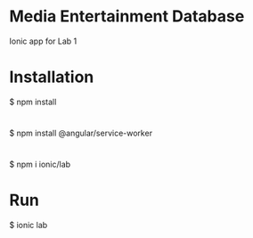 # Media Entertainment Database
Ionic app for Lab 1
# Installation
$ npm install 
# 
$ npm install @angular/service-worker
# 
$ npm i ionic/lab
# Run
$ ionic lab
